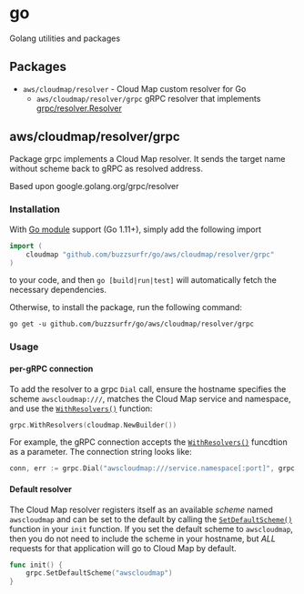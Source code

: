 # go
Golang utilities and packages

## Packages

* `aws/cloudmap/resolver` - Cloud Map custom resolver for Go
  * `aws/cloudmap/resolver/grpc` gRPC resolver that implements [grpc/resolver.Resolver](https://pkg.go.dev/google.golang.org/grpc/resolver#Resolver)


## aws/cloudmap/resolver/grpc

Package grpc implements a Cloud Map resolver. It sends the target name without scheme back to gRPC as resolved address.

Based upon google.golang.org/grpc/resolver

### Installation

With [Go module](https://github.com/golang/go/wiki/Modules) support (Go 1.11+), simply add the following import

```go
import (
    cloudmap "github.com/buzzsurfr/go/aws/cloudmap/resolver/grpc"
)
```

to your code, and then `go [build|run|test]` will automatically fetch the necessary dependencies.

Otherwise, to install the package, run the following command:

```
go get -u github.com/buzzsurfr/go/aws/cloudmap/resolver/grpc
```

### Usage

#### per-gRPC connection

To add the resolver to a grpc `Dial` call, ensure the hostname specifies the scheme `awscloudmap:///`, matches the Cloud Map service and namespace, and use the [`WithResolvers()`](https://pkg.go.dev/google.golang.org/grpc@v1.33.1#WithResolvers) function:
```go
grpc.WithResolvers(cloudmap.NewBuilder())
```

For example, the gRPC connection accepts the [`WithResolvers()`](https://pkg.go.dev/google.golang.org/grpc@v1.33.1#WithResolvers) funcdtion as a parameter. The connection string looks like:

```go
conn, err := grpc.Dial("awscloudmap:///service.namespace[:port]", grpc.WithResolvers(cloudmap.NewBuilder()))
```

#### Default resolver

The Cloud Map resolver registers itself as an available _scheme_ named `awscloudmap` and can be set to the default by calling the [`SetDefaultScheme()`](https://pkg.go.dev/google.golang.org/grpc@v1.33.1/resolver#SetDefaultScheme) function in your `init` function. If you set the default scheme to `awscloudmap`, then you do not need to include the scheme in your hostname, but _ALL_ requests for that application will go to Cloud Map by default.

```go
func init() {
	grpc.SetDefaultScheme("awscloudmap")
}
```
